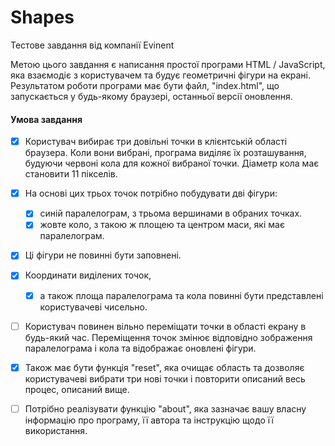 # Shapes
Тестове завдання від компанії Evinent

Метою цього завдання є написання простої програми HTML / JavaScript, яка взаємодіє з користувачем та будує геометричні фігури на екрані. Результатом роботи програми має бути файл, "index.html", що запускається у будь-якому браузері, останньої версії оновлення.

#### Умова завдання

- [X] Користувач вибирає три довільні точки в клієнтській області браузера. Коли вони вибрані, програма виділяє їх розташування, будуючи червоні кола для кожної вибраної точки. Діаметр кола має становити 11 пікселів.

- [X] На основі цих трьох точок потрібно побудувати дві фігури:
  - [X] синій паралелограм, з трьома вершинами в обраних точках.
  - [X] жовте коло, з такою ж площею та центром маси, які має паралелограм.
- [X] Ці фігури не повинні бути заповнені.

- [X] Координати виділених точок, 
    - [X] а також площа паралелограма та кола повинні бути представлені користувачеві чисельно.
- [ ] Користувач повинен вільно переміщати точки в області екрану в будь-який час. Переміщення точок змінює відповідно зображення паралелограма і кола та відображає оновлені фігури.
- [X] Також має бути функція "reset", яка очищає область та дозволяє користувачеві вибрати три нові точки і повторити описаний весь процес, описаний вище.
- [ ] Потрібно реалізувати функцію  "about", яка зазначає вашу власну інформацію про програму, її автора та інструкцію щодо її використання.
